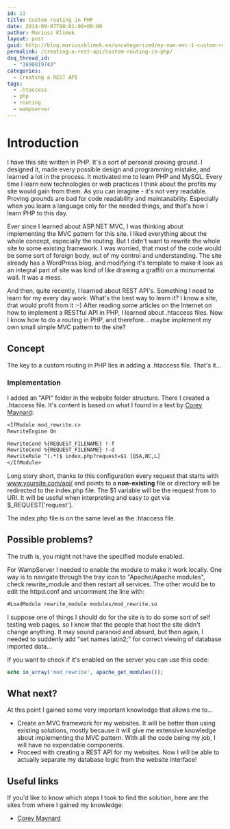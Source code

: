 ```yaml
---
id: 11
title: Custom routing in PHP
date: 2014-09-07T00:01:00+00:00
author: Mariusz Klimek
layout: post
guid: http://blog.mariuszklimek.eu/uncategorized/my-own-mvc-1-custom-routing-in-php/
permalink: /creating-a-rest-api/custom-routing-in-php/
dsq_thread_id:
  - "3690819743"
categories:
  - Creating a REST API
tags:
  - .htaccess
  - php
  - routing
  - wampserver
---
```

# Introduction

I have this site written in PHP. It's a sort of personal proving ground. I designed it, made every possible design and programming mistake, and learned a lot in the process. It motivated me to learn PHP and MySQL. Every time I learn new technologies or web practices I think about the profits my site would gain from them. As you can imagine - it's not very readable. Proving grounds are bad for code readability and maintanability. Especially when you learn a language only for the needed things, and that's how I learn PHP to this day.

Ever since I learned about ASP.NET MVC, I was thinking about implementing the MVC pattern for this site. I liked everything about the whole concept, especially the routing. But I didn't want to rewrite the whole site to some existing framework. I was worried, that most of the code would be some sort of foreign body, out of my control and understanding. The site already has a WordPress blog, and modifying it's template to make it look as an integral part of site was kind of like drawing a graffiti on a monumental wall. It was a mess.

And then, quite recently, I learned about REST API's. Something I need to learn for my every day work. What's the best way to learn it? I know a site, that would profit from it :-) After reading some articles on the Internet on how to implement a RESTful API in PHP, I learned about .htaccess files. Now I know how to do a routing in PHP, and therefore... maybe implement my own small simple MVC pattern to the site?

## Concept

The key to a custom routing in PHP lies in adding a .htaccess file. That's it...

### Implementation

I added an "API" folder in the website folder structure. There I created a .htaccess file. It's content is based on what I found in a text by [Corey Maynard](http://coreymaynard.com/blog/creating-a-restful-api-with-php/"):

```txt
<IfModule mod_rewrite.c>
RewriteEngine On

RewriteCond %{REQUEST_FILENAME} !-f
RewriteCond %{REQUEST_FILENAME} !-d
RewriteRule ^(.*)$ index.php?request=$1 [QSA,NC,L]
</IfModule>
```

Long story short, thanks to this configuration every request that starts with www.yoursite.com/api/ and points to a **non-existing** file or directory will be redirected to the index.php file. The $1 variable will be the request from to URI. It will be useful when interpreting and easy to get via $_REQUEST['request'].

The index.php file is on the same level as the .htaccess file.

## **Possible problems?**

The truth is, you might not have the specified module enabled.

For WampServer I needed to enable the module to make it work locally. One way is to navigate through the tray icon to "Apache/Apache modules", check rewrite_module and then restart all services. The other would be to edit the httpd.conf and uncomment the line with:

```txt
#LoadModule rewrite_module modules/mod_rewrite.so
```

I suppose one of things I should do for the site is to do some sort of self testing web pages, so I know that the people that host the site didn't change anything. It may sound paranoid and absurd, but then again, I needed to suddenly add "set names latin2;" for correct viewing of database imported data...

If you want to check if it's enabled on the server you can use this code:

```php
echo in_array('mod_rewrite', apache_get_modules());
```

## **What next?**

At this point I gained some very important knowledge that allows me to...

* Create an MVC framework for my websites. It will be better than using existing solutions, mostly because it will give me extensive knowledge about implementing the MVC pattern. With all the code being my job, I will have no expendable components.
* Proceed with creating a REST API for my websites. Now I will be able to actually separate my database logic from the website interface!

## Useful links

If you'd like to know which steps I took to find the solution, here are the sites from where I gained my knowledge:

* [Corey Maynard](http://coreymaynard.com/blog/creating-a-restful-api-with-php/")